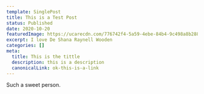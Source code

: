 ```yaml
---
template: SinglePost
title: This is a Test Post
status: Published
date: 2020-10-20
featuredImage: https://ucarecdn.com/776742f4-5a59-4ebe-84b4-9c498a8b288f/
excerpt: I love De Shana Raynell Wooden
categories: []
meta:
  title: This is the tittle
  description: this is a description
  canonicalLink: ok-this-is-a-link
---
```

Such a sweet person.